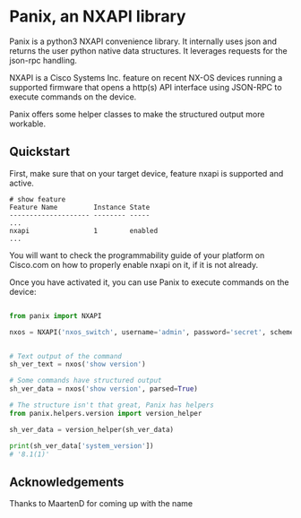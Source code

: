 # Panix, an NXAPI library

Panix is a python3 NXAPI convenience library.  It internally uses json and returns the user python native data structures. It leverages requests for the json-rpc handling. 

NXAPI is a Cisco Systems Inc. feature on recent NX-OS devices running a supported firmware that opens a http(s) API interface using JSON-RPC to execute commands on the device. 

Panix offers some helper classes to make the structured output more workable. 


## Quickstart

First, make sure that on your target device, feature nxapi is supported and active.

```
# show feature
Feature Name         Instance State
-------------------- -------- -----
...
nxapi                1        enabled
...

```

You will want to check the programmability guide of your platform on Cisco.com on how to properly enable nxapi on it, if it is not already.

Once you have activated it, you can use Panix to execute commands on the device:  

```python

from panix import NXAPI

nxos = NXAPI('nxos_switch', username='admin', password='secret', scheme='https', port=8080)


# Text output of the command
sh_ver_text = nxos('show version')

# Some commands have structured output
sh_ver_data = nxos('show version', parsed=True)

# The structure isn't that great, Panix has helpers
from panix.helpers.version import version_helper

sh_ver_data = version_helper(sh_ver_data)

print(sh_ver_data['system_version'])
# '8.1(1)'


```


## Acknowledgements

Thanks to MaartenD for coming up with the name

